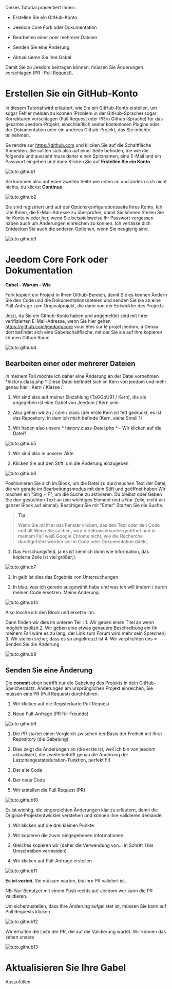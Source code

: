 Dieses Tutorial präsentiert Ihnen :

-   Erstellen Sie ein GitHub-Konto

-   Jeedom Core Fork oder Dokumentation

-   Bearbeiten einer oder mehrerer Dateien

-   Senden Sie eine Änderung

-   Aktualisieren Sie Ihre Gabel

Damit Sie zu Jeedom beitragen können, müssen Sie
Änderungen vorschlagen (PR : Pull Request).

Erstellen Sie ein GitHub-Konto 
===========================

In diesem Tutorial wird erläutert, wie Sie ein GitHub-Konto erstellen,
um sogar Fehler melden zu können (Problem in der GitHub-Sprache)
sogar Korrekturen vorschlagen (Pull Request oder PR in Github-Sprache)
für das gesamte Jeedom-Projekt, einschließlich seiner kostenlosen Plugins oder der
Dokumentation oder ein anderes Github-Projekt, das Sie
möchte teilnehmen.

Se rendre sur <https://github.com> und klicken Sie auf die Schaltfläche Anmelden.
Sie sollten sich also auf einer Seite befinden, die wie die folgende und aussieht
muss daher einen Spitznamen, eine E-Mail und ein Passwort eingeben und dann
Klicken Sie auf **Erstellen Sie ein Konto**

![tuto.github1](images/tuto.github1.png)

Sie kommen also auf einer zweiten Seite wie unten an und ändern sich nicht
nichts, du klickst **Continue**

![tuto.github2](images/tuto.github2.png)

Sie sind registriert und auf der Optionskonfigurationsseite Ihres
Konto. Ich rate Ihnen, die E-Mail-Adresse zu überprüfen, damit Sie können
Stellen Sie Ihr Konto wieder her, wenn Sie beispielsweise Ihr Passwort vergessen haben
auch um Änderungen einreichen zu können. Ich verlasse dich
Entdecken Sie auch die anderen Optionen, wenn Sie neugierig sind.

![tuto.github3](images/tuto.github3.png)

Jeedom Core Fork oder Dokumentation 
==========================================

**Gabel - Warum - Wie**

Fork kopiert ein Projekt in Ihren Github-Bereich, damit Sie es können
Ändern Sie den Code und die Dokumentationsdateien und senden Sie sie ab
eine Pull-Anfrage zum Originalprojekt, die dann von der
Entwickler des Projekts

Jetzt, da Sie ein Github-Konto haben und angemeldet sind
mit Ihrer verifizierten E-Mail-Adresse, wenn Sie hier gehen
<https://github.com/jeedom/core> vous êtes sur le projet jeedom, à
Genau dort befindet sich eine Gabelschaltfläche, mit der Sie sie auf Ihre kopieren können
Github Raum.

![tuto.github4](images/tuto.github4.png)

Bearbeiten einer oder mehrerer Dateien 
---------------------------------------

In meinem Fall möchte ich daher eine Änderung an der Datei vornehmen
*history.class.php * Diese Datei befindet sich im Kern von jeedom und mehr
genau hier : Kern / Klasse /

1. Wir sind also auf meiner Einzahlung (TaGGoU91 / Kern), die als angegeben ist
    eine Gabel von Jeedom / Kern sein

2. Also gehen wir zu / core / class (der erste Kern ist fett gedruckt, es ist
    das Repository, in dem ich mich befinde (Kern, siehe Small 1)

3. Wir haben also unsere * history.class-Datei.php * - Wir klicken auf die
    Datei?

![tuto.github5](images/tuto.github5.png)

1. Wir sind also in unserer Akte

2. Klicken Sie auf den Stift, um die Änderung einzugeben

![tuto.github6](images/tuto.github6.png)

Positionieren Sie sich im Block, um die Datei zu durchsuchen
Text der Datei, die wir gerade im Bearbeitungsmodus mit dem Stift und geöffnet haben
Wir machen ein "Strg + F", um die Suche zu aktivieren. Du bleibst oder
Geben Sie den gesuchten Text an (ein wichtiges Element und a
Nur Zeile, nicht ein ganzer Block auf einmal). Bestätigen Sie mit "Enter"
Starten Sie die Suche.

> **Tip**
>
> Wenn Sie nicht in das Fenster klicken, das den Text oder den Code enthält
> Wenn Sie suchen, wird die Browsersuche geöffnet und
> In meinem Fall weiß Google Chrome nicht, wie die Recherche durchgeführt werden soll
> in Code oder Dokumentation direkt.

1. Das Forschungsfeld, ja es ist ziemlich dünn wie Information, das
    kopierte Zeile ist viel größer;).

![tuto.github7](images/tuto.github7.png)

1. In gelb ist dies das Ergebnis von Untersuchungen

2. In blau, was ich gerade ausgewählt habe und was ich will
    ändern / durch meinen Code ersetzen. Meine Änderung

![tuto.github14](images/tuto.github14.png)

Also lösche ich den Block und ersetze ihn.

Dann finden wir dies im unteren Teil : 1. Wir geben einen Titel an
wenn möglich explizit 2. Wir geben eine etwas genauere Beschreibung ein
(In meinem Fall wäre es zu lang, der Link zum Forum wird mehr sein
Sprechen) 3. Wir stellen sicher, dass es so angekreuzt ist 4. Wir verpflichten uns =
Senden Sie die Änderung

![tuto.github8](images/tuto.github8.png)

Senden Sie eine Änderung 
--------------------------

Die **commit** oben betrifft nur die Gabelung des Projekts in
dein GitHub-Speicherplatz. Änderungen am ursprünglichen Projekt einreichen,
Sie müssen eine PR (Pull Request) durchführen.

1. Wir klicken auf die Registerkarte Pull Request

2. Neue Pull-Anfrage (PR für Freunde)

![tuto.github9](images/tuto.github9.png)

1. Die PR startet einen Vergleich zwischen der Basis der Freiheit mit Ihrer
    Repository (die Gabelung).

2. Dies zeigt die Änderungen an (die erste ist, weil ich
    bin von jeedom aktualisiert, die zweite betrifft genau die
    Änderung der Lastchangestateduration-Funktion, perfekt !!!)

3. Der alte Code

4. Der neue Code

5. Wir erstellen die Pull Request (PR)

![tuto.github10](images/tuto.github10.png)

Es ist wichtig, die eingereichten Änderungen klar zu erläutern, damit die
Original-Projektentwickler verstehen und können Ihre validieren
demande.

1. Wir klicken auf die drei kleinen Punkte

2. Wir kopieren die zuvor eingegebenen Informationen

3. Gleiches kopieren wir (daher die Verwendung von… in Schritt 1 bis
    Umschreiben vermeiden)

4. Wir klicken auf Pull-Anfrage erstellen

![tuto.github11](images/tuto.github11.png)

**Es ist vorbei.** Sie müssen warten, bis Ihre PR validiert ist.

NB: Nur Benutzer mit einem Push rechts auf Jeedom wer
kann die PR validieren.

Um sicherzustellen, dass Ihre Änderung aufgelistet ist, müssen Sie
kann auf Pull Requests klicken

![tuto.github12](images/tuto.github12.png)

Wir erhalten die Liste der PR, die auf die Validierung wartet. Wir können das sehen
unsere

![tuto.github13](images/tuto.github13.png)

Aktualisieren Sie Ihre Gabel 
============================

Auszufüllen
